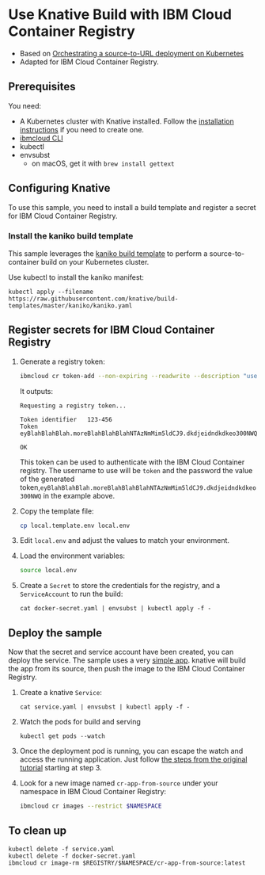 # Use Knative Build with IBM Cloud Container Registry

* Based on [Orchestrating a source-to-URL deployment on Kubernetes
](https://github.com/knative/docs/tree/master/serving/samples/source-to-url-go)
* Adapted for IBM Cloud Container Registry.

## Prerequisites

You need:
* A Kubernetes cluster with Knative installed. Follow the
  [installation instructions](https://github.com/knative/docs/blob/master/install/README.md) if you need to create one.
* [ibmcloud CLI](https://console.bluemix.net/docs/cli/index.html#overview)
* kubectl
* envsubst
  * on macOS, get it with `brew install gettext`

## Configuring Knative

To use this sample, you need to install a build template and register a secret for IBM Cloud Container Registry.

### Install the kaniko build template

This sample leverages the [kaniko build template](https://github.com/knative/build-templates/tree/master/kaniko)
to perform a source-to-container build on your Kubernetes cluster.

Use kubectl to install the kaniko manifest:

```shell
kubectl apply --filename https://raw.githubusercontent.com/knative/build-templates/master/kaniko/kaniko.yaml
```

## Register secrets for IBM Cloud Container Registry

1. Generate a registry token:

   ```sh
   ibmcloud cr token-add --non-expiring --readwrite --description "used by knative build"
   ```

   It outputs:
   ```
   Requesting a registry token...

   Token identifier   123-456
   Token              eyBlahBlahBlah.moreBlahBlahBlahNTAzNmMim5ldCJ9.dkdjeidndkdkeo300NWQ

   OK
   ```

   This token can be used to authenticate with the IBM Cloud Container registry. The username to use will be `token` and the password the value of the generated token,`eyBlahBlahBlah.moreBlahBlahBlahNTAzNmMim5ldCJ9.dkdjeidndkdkeo300NWQ` in the example above.

1. Copy the template file:

   ```sh
   cp local.template.env local.env
   ```

1. Edit `local.env` and adjust the values to match your environment.

1. Load the environment variables:

   ```sh
   source local.env
   ```

1. Create a `Secret` to store the credentials for the registry, and a `ServiceAccount` to run the build:

   ```
   cat docker-secret.yaml | envsubst | kubectl apply -f -
   ```

## Deploy the sample

Now that the secret and service account have been created, you can deploy the service. The sample uses a very [simple app](https://github.com/mchmarny/simple-app.git). knative will build the app from its source, then push the image to the IBM Cloud Container Registry.

1. Create a knative `Service`:

   ```
   cat service.yaml | envsubst | kubectl apply -f -
   ```

1. Watch the pods for build and serving

   ```
   kubectl get pods --watch
   ```

1. Once the deployment pod is running, you can escape the watch and access the running application. Just follow [the steps from the original tutorial](https://github.com/knative/docs/tree/master/serving/samples/source-to-url-go#deploying-the-sample) starting at step 3.

1. Look for a new image named `cr-app-from-source` under your namespace in IBM Cloud Container Registry:

   ```sh
   ibmcloud cr images --restrict $NAMESPACE
   ```

## To clean up

```
kubectl delete -f service.yaml
kubectl delete -f docker-secret.yaml
ibmcloud cr image-rm $REGISTRY/$NAMESPACE/cr-app-from-source:latest
```

